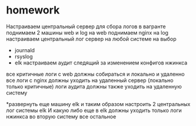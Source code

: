 # homework

Настраиваем центральный сервер для сбора логов в вагранте поднимаем 2 машины web и log на web поднимаем nginx 
на log настраиваем центральный лог сервер на любой системе на выбор

- journald
- rsyslog
- elk настраиваем аудит следящий за изменением конфигов нжинкса

все критичные логи с web должны собираться и локально и удаленно все логи с nginx должны уходить на удаленный сервер (локально только критичные) 
логи аудита должны также уходить на удаленную систему

*развернуть еще машину elk и таким образом настроить 2 центральных лог системы elk И какую либо еще в elk должны уходить только логи нжинкса во вторую систему все остальное
